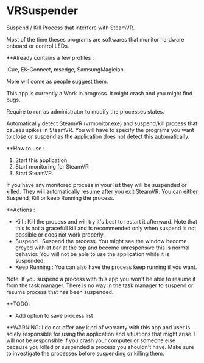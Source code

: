 # VRSuspender
Suspend / Kill Process that interfere with SteamVR. 

Most of the time theses programs are softwares that monitor hardware onboard or control LEDs.

**Already contains a few profiles :

iCue, EK-Connect, msedge, SamsungMagician.

More will come as people suggest them.

This app is currently a Work in progress. It might crash and you might find bugs.

Require to run as administrator to modify the processes states.

Automatically detect SteamVR (vrmonitor.exe) and suspend/kill process that causes spikes in SteamVR. You will have to specify the programs you want to close or suspend as the application does not detect this automatically.

**How to use :

1. Start this application
2. Start monitoring for SteamVR 
3. Start SteamVR. 
 
If you have any monitored process in your list they will be suspended or killed. They will automatically resume after you exit SteamVR.
You can either Suspend, Kill or keep Running the process.

**Actions : 

- Kill : Kill the process and will try it's best to restart it afterward. Note that this is not a gracefull kill and is recommended only when suspend is not possible or does not work properly.
- Suspend : Suspend the process. You might see the window become greyed with at bar at the top and become unresponsive this is normal behavior. You will not be able to use the application while it is suspended.
- Keep Running : You can also have the process keep running if you want.

Note: If you suspend a process with this app you won't be able to resume it from the task manager. There is no way in the task manager to suspend or resume process that has been suspended.

**TODO:
- Add option to save process list

**WARNING:
I do not offer any kind of warranty with this app and user is solely responsible for using the application and situations that might arise.
I will not be responsible if you crash your computer or someone else because you killed or suspended a process you shouldn't have.
Make sure to investigate the processes before suspending or killing them.
